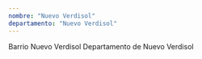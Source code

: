 ```yaml
---
nombre: "Nuevo Verdisol"
departamento: "Nuevo Verdisol"
---
```


Barrio Nuevo Verdisol
Departamento de Nuevo Verdisol
